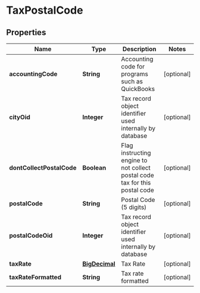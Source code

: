 
# TaxPostalCode

## Properties
Name | Type | Description | Notes
------------ | ------------- | ------------- | -------------
**accountingCode** | **String** | Accounting code for programs such as QuickBooks |  [optional]
**cityOid** | **Integer** | Tax record object identifier used internally by database |  [optional]
**dontCollectPostalCode** | **Boolean** | Flag instructing engine to not collect postal code tax for this postal code |  [optional]
**postalCode** | **String** | Postal Code (5 digits) |  [optional]
**postalCodeOid** | **Integer** | Tax record object identifier used internally by database |  [optional]
**taxRate** | [**BigDecimal**](BigDecimal.md) | Tax Rate |  [optional]
**taxRateFormatted** | **String** | Tax rate formatted |  [optional]



